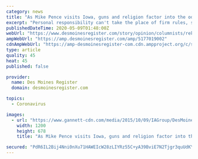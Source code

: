 ```yaml
---
category: news
title: "As Mike Pence visits Iowa, guns and religion factor into the odd politics of COVID-19, reckless calls to reopen"
excerpt: "Personal responsibility can't take the place of firm rules, set and enforced by government leaders who've studied the COVID data and know the risks."
publishedDateTime: 2020-05-09T01:48:00Z
webUrl: "https://www.desmoinesregister.com/story/opinion/columnists/rekha-basu/2020/05/07/guns-religion-odd-politics-covid-19-states-responses-iowa/5177019002/"
ampWebUrl: "https://amp.desmoinesregister.com/amp/5177019002"
cdnAmpWebUrl: "https://amp-desmoinesregister-com.cdn.ampproject.org/c/s/amp.desmoinesregister.com/amp/5177019002"
type: article
quality: 45
heat: 45
published: false

provider:
  name: Des Moines Register
  domain: desmoinesregister.com

topics:
  - Coronavirus

images:
  - url: "https://www.gannett-cdn.com/media/2015/10/09/IAGroup/DesMoines/635799912224865190-Dorr.jpg?auto=webp&crop=1020,576,x2,y0&format=pjpg&width=1200"
    width: 1200
    height: 678
    title: "As Mike Pence visits Iowa, guns and religion factor into the odd politics of COVID-19, reckless calls to reopen"

secured: "PdR6IL2Bij4Nni0nXu71HAWEIcW28zLIYRz55C+yA39BviE7N2Tjgr3quUdKYK+Hu4ijmvno+KIKuHVZPWvSZ63XV/oHnDoZ6EK/yJRfQCFVI+J616gpXumcsm3RSCfMt49vIcZgqtiCXkNBZJAMf2H7NPe18MJv65LOmDKu1A6imx63MBC+LIZSg4gSpvnwchB0eUEvyXpJ/L+A5uz25cU0+JuI3GesntaIQ5r0Iwe1D2VdoJ7wTMDyVA0DcUJF2JeZ06IR6vBIDU6c0N6d1jAq54JrbairmH6DYXHdg1DDsMKsQ3NjNMVgyLoFeZ5/o3NtpqiIEY/crGhBhISCRhjrm3ebcE07hbe3DPGmzpW0e4j0+r0hqWkTjflQq46c4awKNTjWZXvRSrdEIs6T+lypnoFSrUkdvTAEI6sK4UzDAIi120KPHKsykpDLZh3/34bW0X4ZS6B/w6g3FRr4XNtHFL0/xbUbasAFYkKnhdw=;+WcofdzmAHPOh9dEox0aXA=="
---
```


